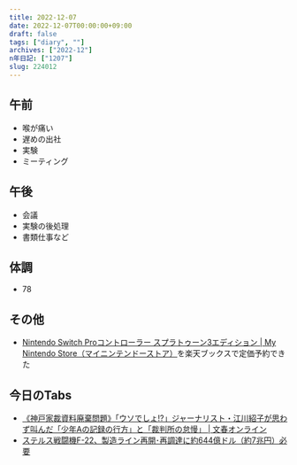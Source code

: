 ```yaml
---
title: 2022-12-07
date: 2022-12-07T00:00:00+09:00
draft: false
tags: ["diary", ""]
archives: ["2022-12"]
n年日記: ["1207"]
slug: 224012
---
```

## 午前
- 喉が痛い
- 遅めの出社
- 実験
- ミーティング
## 午後
- 会議
- 実験の後処理
- 書類仕事など
## 体調
- 78
## その他
- [Nintendo Switch Proコントローラー スプラトゥーン3エディション | My Nintendo Store（マイニンテンドーストア）](https://store-jp.nintendo.com/list/hardware-accessory/controller/HAC_A_FSSKT.html)を楽天ブックスで定価予約できた
## 今日のTabs
- [《神戸家裁資料廃棄問題》「ウソでしょ!?」ジャーナリスト・江川紹子が思わず叫んだ「少年Aの記録の行方」と「裁判所の怠慢」 | 文春オンライン](https://bunshun.jp/articles/-/59048)
- [ステルス戦闘機F-22、製造ライン再開･再調達に約644億ドル（約7兆円）必要](https://grandfleet.info/us-related/f-22-about-64-4-billion-for-reopening-and-repurposing-production-lines/)